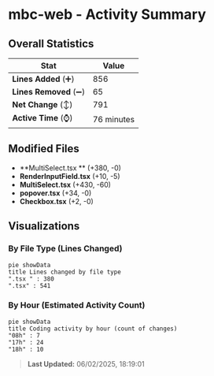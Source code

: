 # mbc-web - Activity Summary 

## Overall Statistics

| Stat                   | Value                                                             |
| ---------------------- | ----------------------------------------------------------------- |
| **Lines Added** (➕)   | 856                                          |
| **Lines Removed** (➖) | 65                                        |
| **Net Change** (↕)    | 791                |
| **Active Time** (⌚)   | 76 minutes |


## Modified Files
- **MultiSelect.tsx ** (+380, -0)
- **RenderInputField.tsx** (+10, -5)
- **MultiSelect.tsx** (+430, -60)
- **popover.tsx** (+34, -0)
- **Checkbox.tsx** (+2, -0)

## Visualizations

### By File Type (Lines Changed)

```mermaid
pie showData
title Lines changed by file type
".tsx " : 380
".tsx" : 541
```

### By Hour (Estimated Activity Count)

```mermaid
pie showData
title Coding activity by hour (count of changes)
"08h" : 7
"17h" : 24
"18h" : 10
```


> **Last Updated:** 06/02/2025, 18:19:01